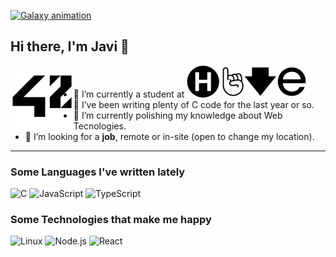 [![Galaxy animation](https://github.com/lifeBalance/lifeBalance/blob/main/universe.gif)](https://www.linkedin.com/)
<!-- update with my linkedin account once created -->

## Hi there, I'm Javi 🖖

<img align="left" width="20%" src="https://github.com/lifeBalance/lifeBalance/blob/main/42_Logo.svg.png">

* 🐝 I’m currently a student at [![hive](https://github.com/lifeBalance/lifeBalance/blob/main/hive.png)](https://www.hive.fi/en/)
* 🔭 I’ve been writing plenty of C code for the last year or so.
* 🌱 I’m currently polishing my knowledge about Web Tecnologies.
* 👯 I’m looking for a **job**, remote or in-site (open to change my location).

---

### Some Languages I've written lately

![C](https://img.shields.io/badge/-C-000?&logo=C)
![JavaScript](https://img.shields.io/badge/-JavaScript-000?&logo=JavaScript)
![TypeScript](https://img.shields.io/badge/-TypeScript-000?&logo=TypeScript)

### Some Technologies that make me happy

![Linux](https://img.shields.io/badge/-Linux-000?&logo=Linux)
![Node.js](https://img.shields.io/badge/-Node.js-000?&logo=node.js)
![React](https://img.shields.io/badge/-React-000?&logo=React)

<!--
**lifeBalance/lifeBalance** is a ✨ _special_ ✨ repository because its `README.md` (this file) appears on your GitHub profile.

Here are some ideas to get you started:

- 🤔 I’m looking for help with ...
- 💬 Ask me about ...
- 📫 How to reach me: ...
- 😄 Pronouns: ...
- ⚡ Fun fact: ...
-->
